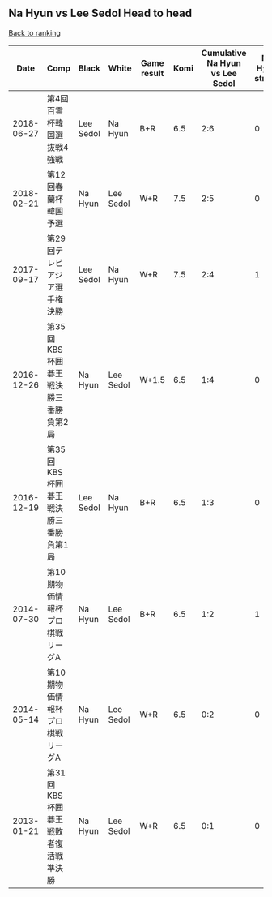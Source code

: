 ## Na Hyun vs Lee Sedol Head to head

[Back to ranking](../../index.md)




| **Date** | **Comp** | **Black** | **White** | **Game result** | **Komi** | **Cumulative Na Hyun vs Lee Sedol** | **Na Hyun streak** | **Lee Sedol streak** | 
| --- | --- | --- | --- | --- | --- | --- | --- | --- |
| 2018-06-27 | 第4回百霊杯韓国選抜戦4強戦 | Lee Sedol | Na Hyun | B+R | 6.5 | 2:6 | 0 | 2 | 
| 2018-02-21 | 第12回春蘭杯韓国予選 | Na Hyun | Lee Sedol | W+R | 7.5 | 2:5 | 0 | 1 | 
| 2017-09-17 | 第29回テレビアジア選手権決勝 | Lee Sedol | Na Hyun | W+R | 7.5 | 2:4 | 1 | 0 | 
| 2016-12-26 | 第35回KBS杯囲碁王戦決勝三番勝負第2局 | Na Hyun | Lee Sedol | W+1.5 | 6.5 | 1:4 | 0 | 2 | 
| 2016-12-19 | 第35回KBS杯囲碁王戦決勝三番勝負第1局 | Lee Sedol | Na Hyun | B+R | 6.5 | 1:3 | 0 | 1 | 
| 2014-07-30 | 第10期物価情報杯プロ棋戦リーグA | Na Hyun | Lee Sedol | B+R | 6.5 | 1:2 | 1 | 0 | 
| 2014-05-14 | 第10期物価情報杯プロ棋戦リーグA | Na Hyun | Lee Sedol | W+R | 6.5 | 0:2 | 0 | 2 | 
| 2013-01-21 | 第31回KBS杯囲碁王戦敗者復活戦準決勝 | Na Hyun | Lee Sedol | W+R | 6.5 | 0:1 | 0 | 1 |




